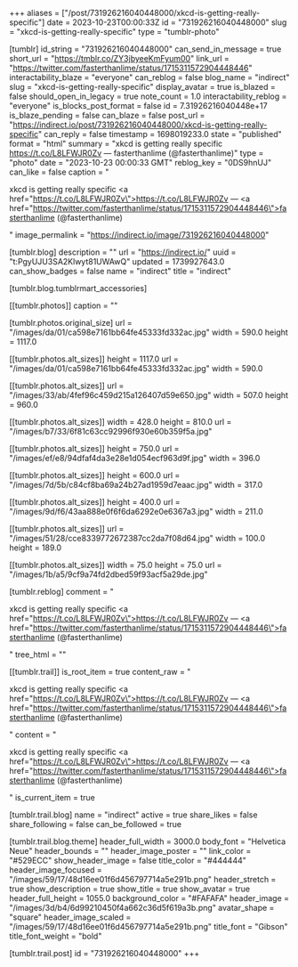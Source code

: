 +++
aliases = ["/post/731926216040448000/xkcd-is-getting-really-specific"]
date = 2023-10-23T00:00:33Z
id = "731926216040448000"
slug = "xkcd-is-getting-really-specific"
type = "tumblr-photo"

[tumblr]
id_string = "731926216040448000"
can_send_in_message = true
short_url = "https://tmblr.co/ZY3jbyeeKmFyum00"
link_url = "https://twitter.com/fasterthanlime/status/1715311572904448446"
interactability_blaze = "everyone"
can_reblog = false
blog_name = "indirect"
slug = "xkcd-is-getting-really-specific"
display_avatar = true
is_blazed = false
should_open_in_legacy = true
note_count = 1.0
interactability_reblog = "everyone"
is_blocks_post_format = false
id = 7.31926216040448e+17
is_blaze_pending = false
can_blaze = false
post_url = "https://indirect.io/post/731926216040448000/xkcd-is-getting-really-specific"
can_reply = false
timestamp = 1698019233.0
state = "published"
format = "html"
summary = "xkcd is getting really specific https://t.co/L8LFWJR0Zv — fasterthanlime (@fasterthanlime)"
type = "photo"
date = "2023-10-23 00:00:33 GMT"
reblog_key = "0DS9hnUJ"
can_like = false
caption = "<p>xkcd is getting really specific <a href=\"https://t.co/L8LFWJR0Zv\">https://t.co/L8LFWJR0Zv</a> — <a href=\"https://twitter.com/fasterthanlime/status/1715311572904448446\">fasterthanlime (@fasterthanlime)</a></p>"
image_permalink = "https://indirect.io/image/731926216040448000"

[tumblr.blog]
description = ""
url = "https://indirect.io/"
uuid = "t:PgyUJU3SA2Klwyt81UWAwQ"
updated = 1739927643.0
can_show_badges = false
name = "indirect"
title = "indirect"

[tumblr.blog.tumblrmart_accessories]

[[tumblr.photos]]
caption = ""

[tumblr.photos.original_size]
url = "/images/da/01/ca598e7161bb64fe45333fd332ac.jpg"
width = 590.0
height = 1117.0

[[tumblr.photos.alt_sizes]]
height = 1117.0
url = "/images/da/01/ca598e7161bb64fe45333fd332ac.jpg"
width = 590.0

[[tumblr.photos.alt_sizes]]
url = "/images/33/ab/4fef96c459d215a126407d59e650.jpg"
width = 507.0
height = 960.0

[[tumblr.photos.alt_sizes]]
width = 428.0
height = 810.0
url = "/images/b7/33/6f81c63cc92996f930e60b359f5a.jpg"

[[tumblr.photos.alt_sizes]]
height = 750.0
url = "/images/ef/e8/94dfaf4da3e28e1d054ecf963d9f.jpg"
width = 396.0

[[tumblr.photos.alt_sizes]]
height = 600.0
url = "/images/7d/5b/c84cf8ba69a24b27ad1959d7eaac.jpg"
width = 317.0

[[tumblr.photos.alt_sizes]]
height = 400.0
url = "/images/9d/f6/43aa888e0f6f6da6292e0e6367a3.jpg"
width = 211.0

[[tumblr.photos.alt_sizes]]
url = "/images/51/28/cce8339772672387cc2da7f08d64.jpg"
width = 100.0
height = 189.0

[[tumblr.photos.alt_sizes]]
width = 75.0
height = 75.0
url = "/images/1b/a5/9cf9a74fd2dbed59f93acf5a29de.jpg"

[tumblr.reblog]
comment = "<p>xkcd is getting really specific <a href=\"https://t.co/L8LFWJR0Zv\">https://t.co/L8LFWJR0Zv</a> — <a href=\"https://twitter.com/fasterthanlime/status/1715311572904448446\">fasterthanlime (@fasterthanlime)</a></p>"
tree_html = ""

[[tumblr.trail]]
is_root_item = true
content_raw = "<p>xkcd is getting really specific <a href=\"https://t.co/L8LFWJR0Zv\">https://t.co/L8LFWJR0Zv</a> — <a href=\"https://twitter.com/fasterthanlime/status/1715311572904448446\">fasterthanlime (@fasterthanlime)</a></p>"
content = "<p>xkcd is getting really specific <a href=\"https://t.co/L8LFWJR0Zv\">https://t.co/L8LFWJR0Zv</a> &mdash; <a href=\"https://twitter.com/fasterthanlime/status/1715311572904448446\">fasterthanlime (@fasterthanlime)</a></p>"
is_current_item = true

[tumblr.trail.blog]
name = "indirect"
active = true
share_likes = false
share_following = false
can_be_followed = true

[tumblr.trail.blog.theme]
header_full_width = 3000.0
body_font = "Helvetica Neue"
header_bounds = ""
header_image_poster = ""
link_color = "#529ECC"
show_header_image = false
title_color = "#444444"
header_image_focused = "/images/59/17/48d16ee01f6d456797714a5e291b.png"
header_stretch = true
show_description = true
show_title = true
show_avatar = true
header_full_height = 1055.0
background_color = "#FAFAFA"
header_image = "/images/3d/b4/6d99210450f4a662c36d5f619a3b.png"
avatar_shape = "square"
header_image_scaled = "/images/59/17/48d16ee01f6d456797714a5e291b.png"
title_font = "Gibson"
title_font_weight = "bold"

[tumblr.trail.post]
id = "731926216040448000"
+++
